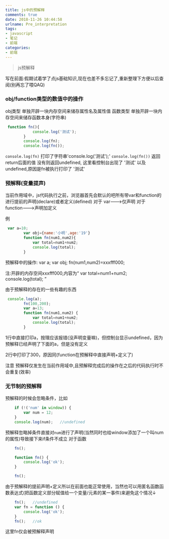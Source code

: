 ```yaml
---
title: js中的预解释
comments: true
date: 2018-11-26 10:44:58
urlname: Pre_interpretation
tags:
- javascript
- 笔记
- 前端
categories:
- 前端
---
```


> js预解释


写在前面:假期试着学了点js基础知识,现在也差不多忘记了,重新整理下方便以后查阅(别再忘了喂QAQ)

### obj/function类型的数值中的操作
obj类型 单独开辟一块内存空间来储存属性名及属性值
函数类型 单独开辟一块内存空间来储存函数本身(字符串)
```javascript
 function fn(){
            console.log('测试');
        }
        console.log(fn);
        console.log(fn());
```
`console.log(fn)` 打印了字符串'console.log('测试');'
`console.log(fn())` 返回return后面的值 没有则返回undefined,
这里看控制台出现了 '测试' 以及undefined,原因是fn被执行打印了 '测试'

### 预解释(变量提声)
当前作用域中，js代码执行之前，浏览器首先会默认的吧所有带var和function的进行提前的声明(declare)或者定义(defined)
对于 var--->仅声明
对于 function--->声明加定义

例
```javascript
 var a=10;
        var obj={name:'小明',age:'19'}
        function fn(num1,num2){
            var total=num1+num2;
            console.log(total);
        }
```


预解释中的操作:
var a;
var obj;
fn(num1,num2)=xxxfff000;

注:开辟的内存空间xxxfff000,内容为“
var total=num1+num2;
console.log(total);
”

由于预解释的存在的一些有趣的东西
```javascript
 console.log(a);
        fn(100,200);
        var a=13;
        function fn(num1,num2) {
            var total=num1+num2;
            console.log(total);
        }
```
1行中直接打印a，按理应该报错(没声明变量嘛)，但控制台显示undefined，因为预解释已经声明了下面的a，但是没有定义

2行中打印了300，原因同(function在预解释中直接声明+定义了)

注意 预解释仅发生在当前作用域中,且预解释完成后的操作在之后的代码执行时不会重复(效率)

### 无节制的预解释

预解释的时候会忽略条件，比如
```javascript
    if (!('num' in window)) {
        var num = 12;
    }
    console.log(num);	//undefined
```

预解释忽略掉条件直接对`num`进行了声明(当然同时也给window添加了一个叫num的属性)导致接下来if条件不成立
对于函数
```javascript
    fn();

    function fn() {
        console.log('ok');
    }

    fn();
```
由于预解释的提前声明+定义所以在前面也能正常使用，当然也可以用匿名函数函数表达式(把函数定义部分赋值给一个变量/元素的某一事件)来避免这个情况↓
```javascript
    fn();	//undefined
    var fn = function () {
        console.log('ok');
    }
    fn();	//ok
```
这里fn仅会被预解释声明
